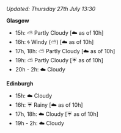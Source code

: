 *Updated: Thursday 27th July 13:30*

**Glasgow**

* 15h: :partly_sunny: Partly Cloudy [:cloud: as of 10h]
* 16h: :cyclone: Windy (:partly_sunny:) [:cloud: as of 10h]
* 17h, 18h: :partly_sunny: Partly Cloudy [:cloud: as of 10h]
* 19h: :partly_sunny: Partly Cloudy [:umbrella: as of 10h]
* 20h - 2h: :cloud: Cloudy

**Edinburgh**

* 15h: :cloud: Cloudy
* 16h: :umbrella: Rainy [:cloud: as of 10h]
* 17h, 18h: :cloud: Cloudy [:umbrella: as of 10h]
* 19h - 2h: :cloud: Cloudy

